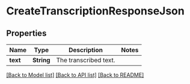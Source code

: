 # CreateTranscriptionResponseJson

## Properties

Name | Type | Description | Notes
------------ | ------------- | ------------- | -------------
**text** | **String** | The transcribed text. | 

[[Back to Model list]](../README.md#documentation-for-models) [[Back to API list]](../README.md#documentation-for-api-endpoints) [[Back to README]](../README.md)


